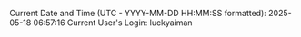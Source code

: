 Current Date and Time (UTC - YYYY-MM-DD HH:MM:SS formatted): 2025-05-18 06:57:16
Current User's Login: luckyaiman
